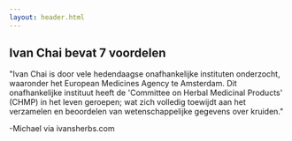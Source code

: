 ```yaml
---
layout: header.html
---
```


<h2>Ivan Chai bevat 7 voordelen</h2>

"Ivan Chai is door vele hedendaagse onafhankelijke instituten onderzocht, waaronder het European Medicines Agency te Amsterdam. Dit onafhankelijke instituut heeft de 'Committee on Herbal Medicinal Products' (CHMP) in het leven geroepen; wat zich volledig toewijdt aan het verzamelen en beoordelen van wetenschappelijke gegevens over kruiden."

-Michael via ivansherbs.com
